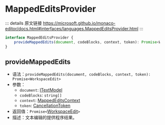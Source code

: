 # MappedEditsProvider

<backTop />
        
::: details 原文链接
https://microsoft.github.io/monaco-editor/docs.html#interfaces/languages.MappedEditsProvider.html
:::

```ts
interface MappedEditsProvider {
    provideMappedEdits(document, codeBlocks, context, token): Promise<WorkspaceEdit>;
}
```

## provideMappedEdits
- 语法：`provideMappedEdits(document, codeBlocks, context, token): Promise<WorkspaceEdit>`
- 参数：
  - `document`: [ITextModel](/api/editor/ITextModel.md)
  - `codeBlocks`: `string[]`
  - `context`: [MappedEditsContext](/api/languages/MappedEditsContext.md)
  - `token`: [CancellationToken](/api/CancellationToken.md)
- 返回值：`Promise<`[WorkspaceEdit](/api/languages/WorkspaceEdit.md)`>`
- 描述：文本编辑的提供程序结果。